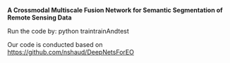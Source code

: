 **A Crossmodal Multiscale Fusion Network for Semantic Segmentation of Remote Sensing Data**

Run the code by: python traintrainAndtest


Our code is conducted based on https://github.com/nshaud/DeepNetsForEO
